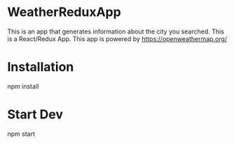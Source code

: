 # WeatherReduxApp
This is an app that generates information about the city you searched.
This is a React/Redux App.
This app is powered by https://openweathermap.org/

# Installation
npm install

# Start Dev
npm start

